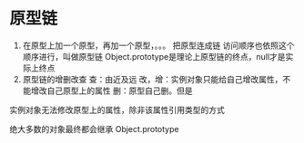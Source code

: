 #  原型链 
1. 在原型上加一个原型，再加一个原型，。。。 把原型连成链 访问顺序也依照这个顺序进行，叫做原型链
   Object.prototype是理论上原型链的终点，null才是实际上终点
2. 原型链的增删改查
  查：由近及远 
  改，增：实例对象只能给自己增改属性，不能增改自己原型上的属性
  删：原型自己删。但是

 实例对象无法修改原型上的属性，除非该属性引用类型的方式


 绝大多数的对象最终都会继承 Object.prototype


